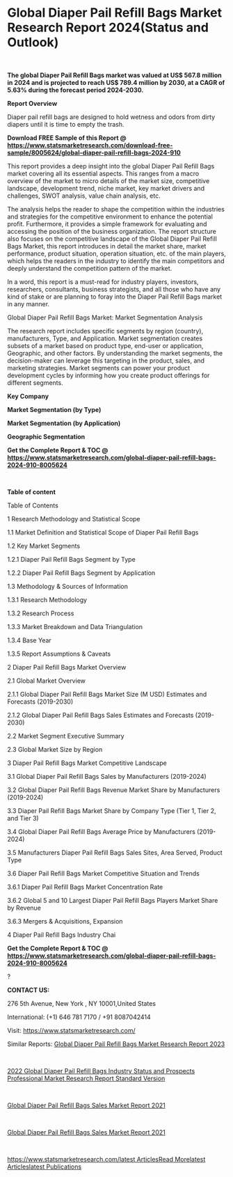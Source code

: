 <h1>Global Diaper Pail Refill Bags Market Research Report 2024(Status and Outlook)</h1><br/><p><strong>The global Diaper Pail Refill Bags market was valued at US$ 567.8 million in 2024 and is projected to reach US$ 789.4 million by 2030, at a <strong>CAGR</strong> of 5.63% during the forecast period 2024-2030.</strong></p>
 
 
 
 <p><strong>Report Overview</strong></p>
 
 
 
 <p>Diaper pail refill bags are designed to hold wetness and odors from dirty diapers until it is time to empty the trash.</p>
 
 
 
 <p><strong>Download FREE Sample of this Report @ <a href="https://www.statsmarketresearch.com/download-free-sample/8005624/global-diaper-pail-refill-bags-2024-910">https://www.statsmarketresearch.com/download-free-sample/8005624/global-diaper-pail-refill-bags-2024-910</a></strong></p>
 
 
 
 <p>This report provides a deep insight into the global Diaper Pail Refill Bags market covering all its essential aspects. This ranges from a macro overview of the market to micro details of the market size, competitive landscape, development trend, niche market, key market drivers and challenges, SWOT analysis, value chain analysis, etc.</p>
 
 
 
 <p>The analysis helps the reader to shape the competition within the industries and strategies for the competitive environment to enhance the potential profit. Furthermore, it provides a simple framework for evaluating and accessing the position of the business organization. The report structure also focuses on the competitive landscape of the Global Diaper Pail Refill Bags Market, this report introduces in detail the market share, market performance, product situation, operation situation, etc. of the main players, which helps the readers in the industry to identify the main competitors and deeply understand the competition pattern of the market.</p>
 
 
 
 <p>In a word, this report is a must-read for industry players, investors, researchers, consultants, business strategists, and all those who have any kind of stake or are planning to foray into the Diaper Pail Refill Bags market in any manner.</p>
 
 
 
 <p>Global Diaper Pail Refill Bags Market: Market Segmentation Analysis</p>
 
 
 
 <p>The research report includes specific segments by region (country), manufacturers, Type, and Application. Market segmentation creates subsets of a market based on product type, end-user or application, Geographic, and other factors. By understanding the market segments, the decision-maker can leverage this targeting in the product, sales, and marketing strategies. Market segments can power your product development cycles by informing how you create product offerings for different segments.</p>
 
 
 
 <p><strong>Key Company</strong></p>
 
 
 
 <p><strong>Market Segmentation (by Type)</strong></p>
 
 
 
 <p><strong>Market Segmentation (<strong>by Application</strong>)</strong></p>
 
 
 
 <p><strong>Geographic Segmentation</strong></p>
 
 
 
 <div><b>Get the Complete Report & TOC @ <a href="https://www.statsmarketresearch.com/global-diaper-pail-refill-bags-2024-910-8005624">https://www.statsmarketresearch.com/global-diaper-pail-refill-bags-2024-910-8005624</a></b></div>
 
 
 
 <p><br />
 
 <b>Table of content</b></p>
 
 
 
 <p>Table of Contents<br />
 
 1 Research Methodology and Statistical Scope<br />
 
 1.1 Market Definition and Statistical Scope of Diaper Pail Refill Bags<br />
 
 1.2 Key Market Segments<br />
 
 1.2.1 Diaper Pail Refill Bags Segment by Type<br />
 
 1.2.2 Diaper Pail Refill Bags Segment by Application<br />
 
 1.3 Methodology & Sources of Information<br />
 
 1.3.1 Research Methodology<br />
 
 1.3.2 Research Process<br />
 
 1.3.3 Market Breakdown and Data Triangulation<br />
 
 1.3.4 Base Year<br />
 
 1.3.5 Report Assumptions & Caveats<br />
 
 2 Diaper Pail Refill Bags Market Overview<br />
 
 2.1 Global Market Overview<br />
 
 2.1.1 Global Diaper Pail Refill Bags Market Size (M USD) Estimates and Forecasts (2019-2030)<br />
 
 2.1.2 Global Diaper Pail Refill Bags Sales Estimates and Forecasts (2019-2030)<br />
 
 2.2 Market Segment Executive Summary<br />
 
 2.3 Global Market Size by Region<br />
 
 3 Diaper Pail Refill Bags Market Competitive Landscape<br />
 
 3.1 Global Diaper Pail Refill Bags Sales by Manufacturers (2019-2024)<br />
 
 3.2 Global Diaper Pail Refill Bags Revenue Market Share by Manufacturers (2019-2024)<br />
 
 3.3 Diaper Pail Refill Bags Market Share by Company Type (Tier 1, Tier 2, and Tier 3)<br />
 
 3.4 Global Diaper Pail Refill Bags Average Price by Manufacturers (2019-2024)<br />
 
 3.5 Manufacturers Diaper Pail Refill Bags Sales Sites, Area Served, Product Type<br />
 
 3.6 Diaper Pail Refill Bags Market Competitive Situation and Trends<br />
 
 3.6.1 Diaper Pail Refill Bags Market Concentration Rate<br />
 
 3.6.2 Global 5 and 10 Largest Diaper Pail Refill Bags Players Market Share by Revenue<br />
 
 3.6.3 Mergers & Acquisitions, Expansion<br />
 
 4 Diaper Pail Refill Bags Industry Chai</p>
 
 
 
 <div><b>Get the Complete Report & TOC @ <a href="https://www.statsmarketresearch.com/global-diaper-pail-refill-bags-2024-910-8005624">https://www.statsmarketresearch.com/global-diaper-pail-refill-bags-2024-910-8005624</a></b></div>
 
 
 
 <p>? </p>
 
 
 
 <p><b>CONTACT US:</b><br />
 
 276 5th Avenue, New York , NY 10001,United States<br />
 
 International: (+1) 646 781 7170 / +91 8087042414<br />
 
 Visit: <a href="https://www.statsmarketresearch.com/">https://www.statsmarketresearch.com/</a><br />
 
 Similar Reports: <a href="https://www.statsmarketresearch.com/global-diaper-pail-refill-bags-2024-910-8005624">Global Diaper Pail Refill Bags Market Research Report 2023</a><br />
 
 <br />
 
 <a href="https://www.statsmarketresearch.com/global-diaper-pail-refill-bags-2024-910-8005624">2022 Global Diaper Pail Refill Bags Industry Status and Prospects Professional Market Research Report Standard Version</a><br />
 
 <br />
 
 <a href="https://www.statsmarketresearch.com/global-diaper-pail-refill-bags-2024-910-8005624">Global Diaper Pail Refill Bags Sales Market Report 2021</a><br />
 
 <br />
 
 <a href="https://www.statsmarketresearch.com/global-diaper-pail-refill-bags-2024-910-8005624">Global Diaper Pail Refill Bags Sales Market Report 2021</a><br />
 
 <br />
 
 <a href="https://gyeongbokgung.com">https://www.statsmarketresearch.com/</a><a href="https://hallyeomaritime.com">latest Articles</a><a href="https://jingwansa.com">Read More</a><a href="https://nguoiviet.jp/">latest Articles</a><a href="https://www.intelmarketresearch.com/">latest Publications</a></p>